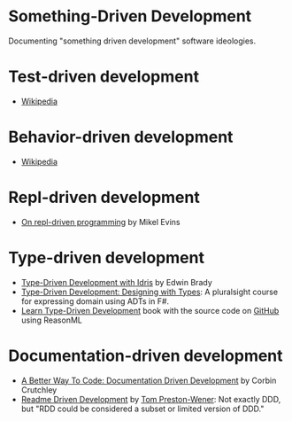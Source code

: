 Something-Driven Development
====================

Documenting "something driven development" software ideologies.

# Test-driven development #

* [Wikipedia](https://en.wikipedia.org/wiki/Test-driven_development)

# Behavior-driven development #

* [Wikipedia](https://en.wikipedia.org/wiki/Behavior-driven_development)

# Repl-driven development #

* [On repl-driven programming](https://mikelevins.github.io/posts/2020-12-18-repl-driven/) by Mikel Evins

# Type-driven development #

* [Type-Driven Development with Idris](https://www.amazon.com/Type-driven-Development-Idris-Edwin-Brady/dp/1617293024) by Edwin Brady
* [Type-Driven Development: Designing with Types](https://www.pluralsight.com/courses/experience-summit-type-driven-development):
  A pluralsight course for expressing domain using ADTs in F#.
* [Learn Type-Driven Development](https://www.packtpub.com/product/learn-type-driven-development/9781788838016)
  book with the source code on [GitHub](https://github.com/packtpublishing/learn-type-driven-development) using ReasonML
  
# Documentation-driven development #
* [A Better Way To Code: Documentation Driven
  Development](https://unicorn-utterances.com/posts/documentation-driven-development)
  by Corbin Crutchley
* [Readme Driven
  Development](https://tom.preston-werner.com/2010/08/23/readme-driven-development.html)
  by [Tom
  Preston-Wener](https://tom.preston-werner.com/2010/08/23/readme-driven-development.html):
  Not exactly DDD, but "RDD could be considered a subset or limited version of DDD."

